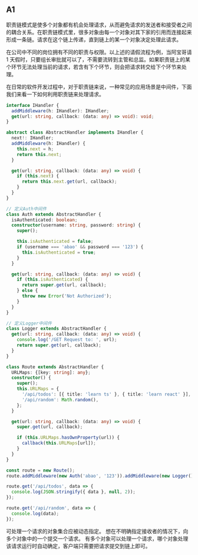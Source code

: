 ## A1
职责链模式是使多个对象都有机会处理请求，从而避免请求的发送者和接受者之间的耦合关系。在职责链模式里，很多对象由每一个对象对其下家的引用而连接起来形成一条链。请求在这个链上传递，直到链上的某一个对象决定处理此请求。


在公司中不同的岗位拥有不同的职责与权限。以上述的请假流程为例，当阿宝哥请 1 天假时，只要组长审批就可以了，不需要流转到主管和总监。如果职责链上的某个环节无法处理当前的请求，若含有下个环节，则会把请求转交给下个环节来处理。

在日常的软件开发过程中，对于职责链来说，一种常见的应用场景是中间件，下面我们来看一下如何利用职责链来处理请求。

```ts
interface IHandler {
  addMiddleware(h: IHandler): IHandler;
  get(url: string, callback: (data: any) => void): void;
}

abstract class AbstractHandler implements IHandler {
  next!: IHandler;
  addMiddleware(h: IHandler) {
    this.next = h;
    return this.next;
  }

  get(url: string, callback: (data: any) => void) {
    if (this.next) {
      return this.next.get(url, callback);
    }
  }
}

// 定义Auth中间件
class Auth extends AbstractHandler {
  isAuthenticated: boolean;
  constructor(username: string, password: string) {
    super();

    this.isAuthenticated = false;
    if (username === 'abao' && password === '123') {
      this.isAuthenticated = true;
    }
  }

  get(url: string, callback: (data: any) => void) {
    if (this.isAuthenticated) {
      return super.get(url, callback);
    } else {
      throw new Error('Not Authorized');
    }
  }
}

// 定义Logger中间件
class Logger extends AbstractHandler {
  get(url: string, callback: (data: any) => void) {
    console.log('/GET Request to: ', url);
    return super.get(url, callback);
  }
}

class Route extends AbstractHandler {
  URLMaps: {[key: string]: any};
  constructor() {
    super();
    this.URLMaps = {
      '/api/todos': [{ title: 'learn ts' }, { title: 'learn react' }],
      '/api/random': Math.random(),
    };
  }

  get(url: string, callback: (data: any) => void) {
    super.get(url, callback);

    if (this.URLMaps.hasOwnProperty(url)) {
      callback(this.URLMaps[url]);
    }
  }
}

const route = new Route();
route.addMiddleware(new Auth('abao', '123')).addMiddleware(new Logger());

route.get('/api/todos', data => {
  console.log(JSON.stringify({ data }, null, 2));
});

route.get('/api/random', data => {
  console.log(data);
});
```

可处理一个请求的对象集合应被动态指定。
想在不明确指定接收者的情况下，向多个对象中的一个提交一个请求。
有多个对象可以处理一个请求，哪个对象处理该请求运行时自动确定，客户端只需要把请求提交到链上即可。